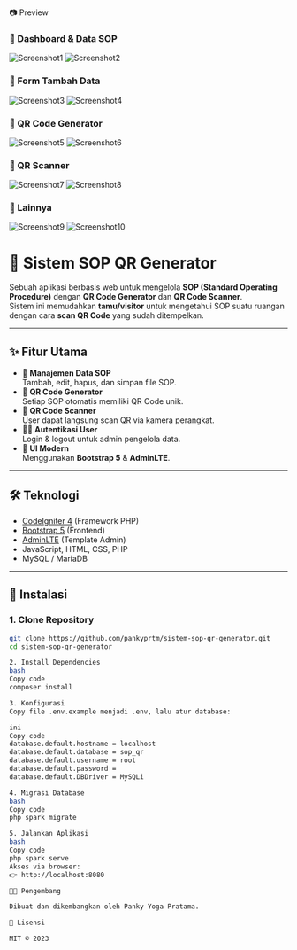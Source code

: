 📷 Preview
### 🔹 Dashboard & Data SOP
![Screenshot1](https://raw.githubusercontent.com/pankyprtm/sistem-sop-qr-generator/main/docs/img/Screenshot1.png)
![Screenshot2](https://raw.githubusercontent.com/pankyprtm/sistem-sop-qr-generator/main/docs/img/Screenshot2.png)

### 🔹 Form Tambah Data
![Screenshot3](https://raw.githubusercontent.com/pankyprtm/sistem-sop-qr-generator/main/docs/img/Screenshot3.png)
![Screenshot4](https://raw.githubusercontent.com/pankyprtm/sistem-sop-qr-generator/main/docs/img/Screenshot4.png)

### 🔹 QR Code Generator
![Screenshot5](https://raw.githubusercontent.com/pankyprtm/sistem-sop-qr-generator/main/docs/img/Screenshot5.png)
![Screenshot6](https://raw.githubusercontent.com/pankyprtm/sistem-sop-qr-generator/main/docs/img/Screenshot6.png)

### 🔹 QR Scanner
![Screenshot7](https://raw.githubusercontent.com/pankyprtm/sistem-sop-qr-generator/main/docs/img/Screenshot7.png)
![Screenshot8](https://raw.githubusercontent.com/pankyprtm/sistem-sop-qr-generator/main/docs/img/Screenshot8.png)

### 🔹 Lainnya
![Screenshot9](https://raw.githubusercontent.com/pankyprtm/sistem-sop-qr-generator/main/docs/img/Screenshot9.png)
![Screenshot10](https://raw.githubusercontent.com/pankyprtm/sistem-sop-qr-generator/main/docs/img/Screenshot10.png)

# 📌 Sistem SOP QR Generator

Sebuah aplikasi berbasis web untuk mengelola **SOP (Standard Operating Procedure)** dengan **QR Code Generator** dan **QR Code Scanner**.  
Sistem ini memudahkan **tamu/visitor** untuk mengetahui SOP suatu ruangan dengan cara **scan QR Code** yang sudah ditempelkan.

---

## ✨ Fitur Utama
- 📄 **Manajemen Data SOP**  
  Tambah, edit, hapus, dan simpan file SOP.
- 🔗 **QR Code Generator**  
  Setiap SOP otomatis memiliki QR Code unik.
- 📱 **QR Code Scanner**  
  User dapat langsung scan QR via kamera perangkat.
- 👨‍💻 **Autentikasi User**  
  Login & logout untuk admin pengelola data.
- 🎨 **UI Modern**  
  Menggunakan **Bootstrap 5** & **AdminLTE**.

---

## 🛠️ Teknologi
- [CodeIgniter 4](https://codeigniter.com/) (Framework PHP)
- [Bootstrap 5](https://getbootstrap.com/) (Frontend)
- [AdminLTE](https://adminlte.io/) (Template Admin)
- JavaScript, HTML, CSS, PHP
- MySQL / MariaDB

---

## 🚀 Instalasi

### 1. Clone Repository
```bash
git clone https://github.com/pankyprtm/sistem-sop-qr-generator.git
cd sistem-sop-qr-generator

2. Install Dependencies
bash
Copy code
composer install

3. Konfigurasi
Copy file .env.example menjadi .env, lalu atur database:

ini
Copy code
database.default.hostname = localhost
database.default.database = sop_qr
database.default.username = root
database.default.password =
database.default.DBDriver = MySQLi

4. Migrasi Database
bash
Copy code
php spark migrate

5. Jalankan Aplikasi
bash
Copy code
php spark serve
Akses via browser:
👉 http://localhost:8080

👨‍💻 Pengembang

Dibuat dan dikembangkan oleh Panky Yoga Pratama.

📜 Lisensi

MIT © 2023
